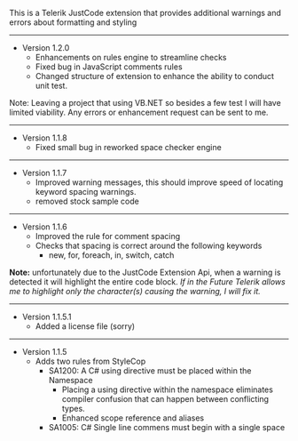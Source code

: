This is a Telerik JustCode extension that provides additional warnings and errors about formatting and styling

----------
- Version 1.2.0
	- Enhancements on rules engine to streamline checks
	- Fixed bug in JavaScript comments rules
	- Changed structure of extension to enhance the ability to conduct unit test.

Note: Leaving a project that using VB.NET so besides a few test I will have limited viability. Any errors or enhancement request can be sent to me. 

----------

- Version 1.1.8
	- Fixed small bug in reworked space checker engine

----------

- Version 1.1.7
	- Improved warning messages, this should improve speed of locating keyword spacing warnings.
	- removed stock sample code

----------

- Version 1.1.6
	- Improved the rule for comment spacing
	- Checks that spacing is correct around the following keywords
		- new, for, foreach, in, switch, catch

**Note:** unfortunately due to the JustCode Extension Api, when a warning is detected it will highlight the entire code block.  *If in the Future Telerik allows me to highlight only the character(s) causing the warning, I will fix it.*

----------

- Version 1.1.5.1
	- Added a license file (sorry)

----------

- Version 1.1.5
	- Adds two rules from StyleCop
		- SA1200: A C# using directive must be placed within the Namespace
			- Placing a using directive within the namespace eliminates compiler confusion that can happen between conflicting types.
			- Enhanced scope reference and aliases
		- SA1005: C# Single line commens must begin with a single space